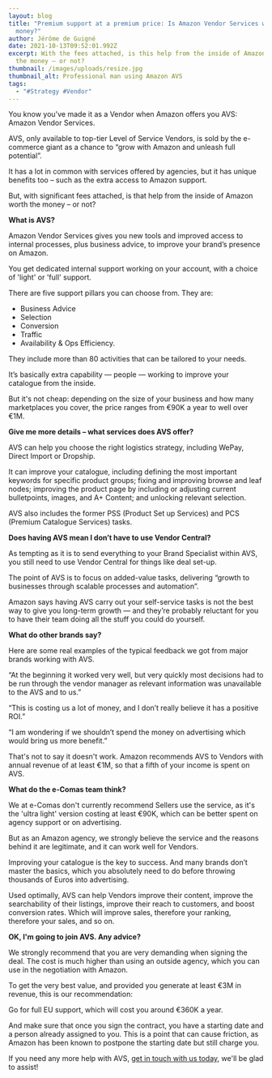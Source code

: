 ```yaml
---
layout: blog
title: "Premium support at a premium price: Is Amazon Vendor Services worth the
  money?"
author: Jérôme de Guigné
date: 2021-10-13T09:52:01.992Z
excerpt: With the fees attached, is this help from the inside of Amazon worth
  the money – or not?
thumbnail: /images/uploads/resize.jpg
thumbnail_alt: Professional man using Amazon AVS
tags:
  - "#Strategy #Vendor"
---
```

<!--StartFragment-->

You know you've made it as a Vendor when Amazon offers you AVS: Amazon Vendor Services.

AVS, only available to top-tier Level of Service Vendors, is sold by the e-commerce giant as a chance to “grow with Amazon and unleash full potential”.

It has a lot in common with services offered by agencies, but it has unique benefits too – such as the extra access to Amazon support.

But, with significant fees attached, is that help from the inside of Amazon worth the money – or not?



**What is AVS?**

Amazon Vendor Services gives you new tools and improved access to internal processes, plus business advice, to improve your brand’s presence on Amazon.

You get dedicated internal support working on your account, with a choice of 'light' or 'full' support.

There are five support pillars you can choose from. They are:

* Business Advice
* Selection
* Conversion
* Traffic
* Availability & Ops Efficiency.

They include more than 80 activities that can be tailored to your needs.

It’s basically extra capability — people — working to improve your catalogue from the inside.

But it's not cheap: depending on the size of your business and how many marketplaces you cover, the price ranges from €90K a year to well over €1M.



**Give me more details – what services does AVS offer?**

AVS can help you choose the right logistics strategy, including WePay, Direct Import or Dropship.

It can improve your catalogue, including defining the most important keywords for specific product groups; fixing and improving browse and leaf nodes; improving the product page by including or adjusting current bulletpoints, images, and A+ Content; and unlocking relevant selection.

AVS also includes the former PSS (Product Set up Services) and PCS (Premium Catalogue Services) tasks.



**Does having AVS mean I don’t have to use Vendor Central?**

As tempting as it is to send everything to your Brand Specialist within AVS, you still need to use Vendor Central for things like deal set-up.

The point of AVS is to focus on added-value tasks, delivering “growth to businesses through scalable processes and automation”.

Amazon says having AVS carry out your self-service tasks is not the best way to give you long-term growth — and they’re probably reluctant for you to have their team doing all the stuff you could do yourself.



**What do other brands say?**

Here are some real examples of the typical feedback we got from major brands working with AVS.

“At the beginning it worked very well, but very quickly most decisions had to be run through the vendor manager as relevant information was unavailable to the AVS and to us.”

“This is costing us a lot of money, and I don’t really believe it has a positive ROI.”

“I am wondering if we shouldn’t spend the money on advertising which would bring us more benefit.”

That's not to say it doesn't work. Amazon recommends AVS to Vendors with annual revenue of at least €1M, so that a fifth of your income is spent on AVS.



**What do the e-Comas team think?**

We at e-Comas don't currently recommend Sellers use the service, as it's the 'ultra light' version costing at least €90K, which can be better spent on agency support or on advertising.

But as an Amazon agency, we strongly believe the service and the reasons behind it are legitimate, and it can work well for Vendors.

Improving your catalogue is the key to success. And many brands don’t master the basics, which you absolutely need to do before throwing thousands of Euros into advertising.

Used optimally, AVS can help Vendors improve their content, improve the searchability of their listings, improve their reach to customers, and boost conversion rates. Which will improve sales, therefore your ranking, therefore your sales, and so on.



**OK, I'm going to join AVS. Any advice?**

We strongly recommend that you are very demanding when signing the deal. The cost is much higher than using an outside agency, which you can use in the negotiation with Amazon.

To get the very best value, and provided you generate at least €3M in revenue, this is our recommendation:

Go for full EU support, which will cost you around €360K a year.

And make sure that once you sign the contract, you have a starting date and a person already assigned to you. This is a point that can cause friction, as Amazon has been known to postpone the starting date but still charge you.



If you need any more help with AVS, [get in touch with us today](e-comas.com/contact), we'll be glad to assist!



<!--EndFragment-->